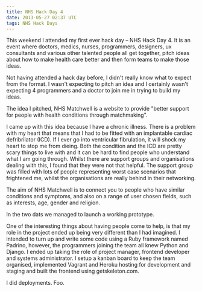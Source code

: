 ```yaml
---
title: NHS Hack Day 4
date: 2013-05-27 02:37 UTC
tags: NHS Hack Days
---
```


This weekend I attended my first ever hack day – NHS Hack Day 4. It is an event where doctors, medics, nurses, programmers, designers, ux consultants and various other talented people all get together, pitch ideas about how to make health care better and then form teams to make those ideas.

Not having attended a hack day before, I didn't really know what to expect from the format. I wasn't expecting to pitch an idea and I certainly wasn't expecting 4 programmers and a doctor to join me in trying to build my ideas.

The idea I pitched, NHS Matchwell is a website to provide "better support for people with health conditions through matchmaking".

I came up with this idea because I have a chronic illness. There is a problem with my heart that means that I had to be fitted with an implantable cardiac defribrilator (ICD). If I ever go into ventricular fibrulation, it will shock my heart to stop me from dieing. Both the condition and the ICD are pretty scary things to live with and it can be hard to find people who understand what I am going through. Whilst there are support groups and organisations dealing with this, I found that they were not that helpful. The support group was filled with lots of people representing worst case scenarios that frightened me, whilst the organisations are really behind in their networking.

The aim of NHS Matchwell is to connect you to people who have similar conditions and symptoms, and also on a range of user chosen fields, such as interests, age, gender and religion.

In the two dats we managed to launch a working prototype.

One of the interesting things about having people come to help, is that my role in the project ended up being very different than I had imagined. I intended to turn up and write some code using a Ruby framework named Padrino, however, the programmers joining the team all knew Python and Django. I ended up taking the role of project manager, frontend developer and systems administrator. I setup a kanban board to keep the team organised, implemented Vagrant and Heroku hosting for development and staging and built the frontend using getskeleton.com.

I did deployments. Foo.
